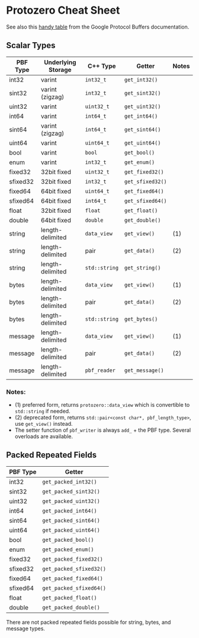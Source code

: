 
# Protozero Cheat Sheet

See also this
[handy table](https://developers.google.com/protocol-buffers/docs/proto#scalar)
from the Google Protocol Buffers documentation.

## Scalar Types

| PBF Type | Underlying Storage | C++ Type      | Getter           | Notes |
| -------- | ------------------ | ------------- | ---------------- | ----- |
| int32    | varint             | `int32_t`     | `get_int32()`    |       |
| sint32   | varint (zigzag)    | `int32_t`     | `get_sint32()`   |       |
| uint32   | varint             | `uint32_t`    | `get_uint32()`   |       |
| int64    | varint             | `int64_t`     | `get_int64()`    |       |
| sint64   | varint (zigzag)    | `int64_t`     | `get_sint64()`   |       |
| uint64   | varint             | `uint64_t`    | `get_uint64()`   |       |
| bool     | varint             | `bool`        | `get_bool()`     |       |
| enum     | varint             | `int32_t`     | `get_enum()`     |       |
| fixed32  | 32bit fixed        | `uint32_t`    | `get_fixed32()`  |       |
| sfixed32 | 32bit fixed        | `int32_t`     | `get_sfixed32()` |       |
| fixed64  | 64bit fixed        | `uint64_t`    | `get_fixed64()`  |       |
| sfixed64 | 64bit fixed        | `int64_t`     | `get_sfixed64()` |       |
| float    | 32bit fixed        | `float`       | `get_float()`    |       |
| double   | 64bit fixed        | `double`      | `get_double()`   |       |
| string   | length-delimited   | `data_view`   | `get_view()`     | (1)   |
| string   | length-delimited   | pair          | `get_data()`     | (2)   |
| string   | length-delimited   | `std::string` | `get_string()`   |       |
| bytes    | length-delimited   | `data_view`   | `get_view()`     | (1)   |
| bytes    | length-delimited   | pair          | `get_data()`     | (2)   |
| bytes    | length-delimited   | `std::string` | `get_bytes()`    |       |
| message  | length-delimited   | `data_view`   | `get_view()`     | (1)   |
| message  | length-delimited   | pair          | `get_data()`     | (2)   |
| message  | length-delimited   | `pbf_reader`  | `get_message()`  |       |

### Notes:

* (1) preferred form, returns `protozero::data_view` which is convertible to `std::string` if needed.
* (2) deprecated form, returns `std::pair<const char*, pbf_length_type>`, use `get_view()` instead.
* The setter function of `pbf_writer` is always `add_` + the PBF type. Several overloads are available.


## Packed Repeated Fields

| PBF Type | Getter                  |
| -------- | ----------------------- |
| int32    | `get_packed_int32()`    |
| sint32   | `get_packed_sint32()`   |
| uint32   | `get_packed_uint32()`   |
| int64    | `get_packed_int64()`    |
| sint64   | `get_packed_sint64()`   |
| uint64   | `get_packed_uint64()`   |
| bool     | `get_packed_bool()`     |
| enum     | `get_packed_enum()`     |
| fixed32  | `get_packed_fixed32()`  |
| sfixed32 | `get_packed_sfixed32()` |
| fixed64  | `get_packed_fixed64()`  |
| sfixed64 | `get_packed_sfixed64()` |
| float    | `get_packed_float()`    |
| double   | `get_packed_double()`   |

There are not packed repeated fields possible for string, bytes, and message types.

